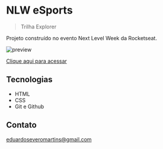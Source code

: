 # NLW eSports

> Trilha Explorer

Projeto construído no evento Next Level Week da Rocketseat.

![preview](https://user-images.githubusercontent.com/111902538/190530594-7f8741d0-ce3d-46dd-8c61-1c5d949ce4d3.png)

[Clique aqui para acessar](https://martins05.github.io/nlw/)

## Tecnologias

- HTML
- CSS
- Git e Github

## Contato

eduardoseveromartins@gmail.com
